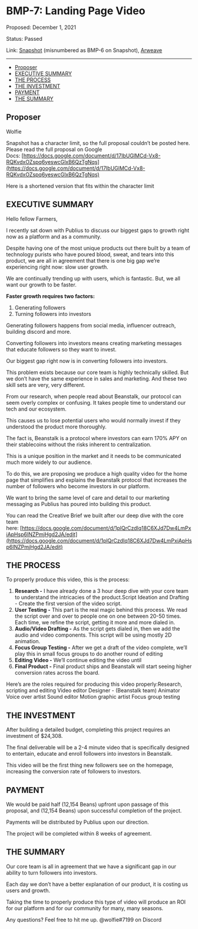 # BMP-7: Landing Page Video

Proposed: December 1, 2021

Status: Passed

Link: [Snapshot](https://snapshot.org/#/beanstalkfarms.eth/proposal/0x2dc18c37919b79cf8bb38582040af4ae68d043397bf58a6d9edfe6ee0e3ae7c5) (misnumbered as BMP-6 on Snapshot), [Arweave](https://arweave.net/ozIB3Iq182W0KMKr13L4DZuiX6rWr3cDVUIR9ok9zRQ)

---

- [Proposer](#proposer)
- [EXECUTIVE SUMMARY](#executive-summary)
- [THE PROCESS](#the-process)
- [THE INVESTMENT](#the-investment)
- [PAYMENT](#payment)
- [THE SUMMARY](#the-summary)

## Proposer

Wolfie

Snapshot has a character limit, so the full proposal couldn’t be posted here. Please read the full proposal on Google Docs: [https://docs.google.com/document/d/17IbUGlMCd-Vx8-RQKvdxOZspq6yeswcGlxB6QzTgNqs](https://docs.google.com/document/d/17IbUGlMCd-Vx8-RQKvdxOZspq6yeswcGlxB6QzTgNqs)

Here is a shortened version that fits within the character limit

## EXECUTIVE SUMMARY

Hello fellow Farmers,

I recently sat down with Publius to discuss our biggest gaps to growth right now as a platform and as a community.

Despite having one of the most unique products out there built by a team of technology purists who have poured blood, sweat, and tears into this product, we are all in agreement that there is one big gap we’re experiencing right now: slow user growth.

We are continually trending up with users, which is fantastic. But, we all want our growth to be faster.

**Faster growth requires two factors:**

1. Generating followers
2. Turning followers into investors

Generating followers happens from social media, influencer outreach, building discord and more.

Converting followers into investors means creating marketing messages that educate followers so they want to invest.

Our biggest gap right now is in converting followers into investors.

This problem exists because our core team is highly technically skilled. But we don’t have the same experience in sales and marketing. And these two skill sets are very, very different.

From our research, when people read about Beanstalk, our protocol can seem overly complex or confusing. It takes people time to understand our tech and our ecosystem.

This causes us to lose potential users who would normally invest if they understood the product more thoroughly.

The fact is, Beanstalk is a protocol where investors can earn 170% APY on their stablecoins without the risks inherent to centralization.

This is a unique position in the market and it needs to be communicated much more widely to our audience.

To do this, we are proposing we produce a high quality video for the home page that simplifies and explains the Beanstalk protocol that increases the number of followers who become investors in our platform.

We want to bring the same level of care and detail to our marketing messaging as Publius has poured into building this product.

You can read the Creative Brief we built after our deep dive with the core team here: [https://docs.google.com/document/d/1plQrCzdIq18C6XJd7Dw4LmPxiApHsp6INZPmjHgd2JA/edit](https://docs.google.com/document/d/1plQrCzdIq18C6XJd7Dw4LmPxiApHsp6INZPmjHgd2JA/edit)

## THE PROCESS

To properly produce this video, this is the process:

1. **Research -** I have already done a 3 hour deep dive with your core team to understand the intricacies of the product.Script Ideation and Drafting - Create the first version of the video script.
2. **User Testing -** This part is the real magic behind this process. We read the script over and over to people one on one between 20-50 times. Each time, we refine the script, getting it more and more dialed in.
3. **Audio/Video Drafting -** As the script gets dialed in, then we add the audio and video components. This script will be using mostly 2D animation.
4. **Focus Group Testing -** After we get a draft of the video complete, we’ll play this in small focus groups to do another round of editing
5. **Editing Video -** We’ll continue editing the video until
6. **Final Product -** Final product ships and Beanstalk will start seeing higher conversion rates across the board.

Here’s are the roles required for producing this video properly:Research, scripting and editing Video editor Designer - (Beanstalk team) Animator Voice over artist Sound editor Motion graphic artist Focus group testing

## THE INVESTMENT

After building a detailed budget, completing this project requires an investment of $24,308.

The final deliverable will be a 2-4 minute video that is specifically designed to entertain, educate and enroll followers into investors in Beanstalk.

This video will be the first thing new followers see on the homepage, increasing the conversion rate of followers to investors.

## PAYMENT

We would be paid half (12,154 Beans) upfront upon passage of this proposal, and (12,154 Beans) upon successful completion of the project.

Payments will be distributed by Publius upon our direction.

The project will be completed within 8 weeks of agreement.

## THE SUMMARY

Our core team is all in agreement that we have a significant gap in our ability to turn followers into investors.

Each day we don’t have a better explanation of our product, it is costing us users and growth.

Taking the time to properly produce this type of video will produce an ROI for our platform and for our community for many, many seasons.

Any questions? Feel free to hit me up. @wolfie#7199 on Discord
